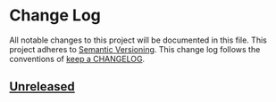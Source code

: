 # Change Log

All notable changes to this project will be documented in this file.
This project adheres to [Semantic Versioning](http://semver.org/).
This change log follows the conventions of
[keep a CHANGELOG](http://keepachangelog.com/).

## [Unreleased][Unreleased]

[Unreleased]: https://github.com/makenew/npm-package/compare/v0.0.0...HEAD
